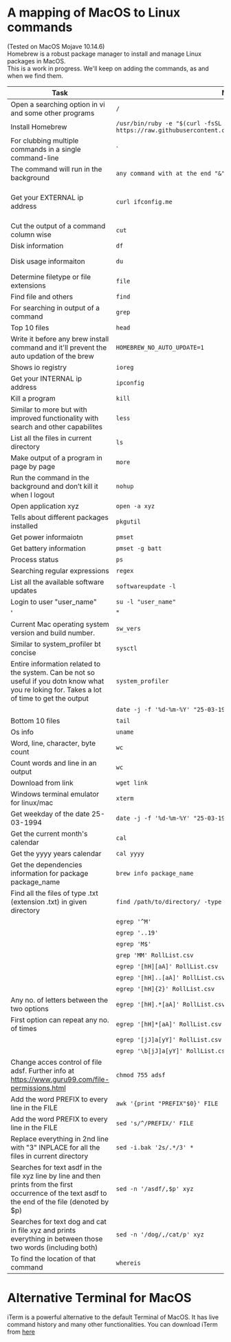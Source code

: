 # A mapping of MacOS to Linux commands
(Tested on MacOS Mojave 10.14.6)  
Homebrew is a robust package manager to install and manage Linux packages in MacOS.  
This is a work in progress. We'll keep on adding the commands, as and when we find them.

|Task|	MacOS|	Ubuntu/Linux|
|---|---|---|
|Open a searching option in vi and some other programs	|`/`|	same|
|Install Homebrew	|`/usr/bin/ruby -e "$(curl -fsSL https://raw.githubusercontent.com/Homebrew/install/master/install)"`|	same|
|For clubbing multiple commands in a single command-line	|`|`|	same|
|The command will run in the background	|`any command with at the end "&" without the quotes`|	same|
|Get your EXTERNAL ip address	|`curl ifconfig.me`|	dig @resolver4.opendns.com myip.opendns.com +short'|
|Cut the output of a command column wise	|`cut`|	same|
|Disk information	|`df`|	lsblk'|
|Disk usage informaiton	|`du`|	explore the command 'lsblk'|
|Determine filetype or file extensions	|`file`|	same|
|Find file and others	|`find`|	same|
|For searching in output of a command	|`grep`|	same|
|Top 10 files	|`head`|	same|
|Write it before any brew install command and it'll prevent the auto updation of the brew	|`HOMEBREW_NO_AUTO_UPDATE=1`|	not applicable for linux|
|Shows io registry	|`ioreg`|	iostat'|
|Get your INTERNAL ip address	|`ipconfig`|	hostname -I'|
|Kill a program	|`kill`|	same|
|Similar to more but with improved functionality with search and other capabilites	|`less`|	same|
|List all the files in current directory	|`ls`|	same|
|Make output of a program in page by page	|`more`|	same|
|Run the command in the background and don’t kill it when I logout	|`nohup`|	same|
|Open application xyz	|`open -a xyz`|	same|
|Tells about different packages installed	|`pkgutil`|	pacman –Qi bash'|
|Get power informaiotn	|`pmset`|	lshw'|
|Get battery information	|`pmset -g batt`|	inxi'|
|Process status	|`ps`|	same|
|Searching regular expressions	|`regex`|	same|
|List all the available software updates	|`softwareupdate -l`|	sudo apt list --upgradable'|
|Login to user "user_name"	|`su -l "user_name"`|	"su -- username
'|"
|Current Mac operating system version and build number.	|`sw_vers`|	lsb_release -a'|
|Similar to system_profiler bt concise	|`sysctl`|	uname'|
|Entire information related to the system. Can be not so useful if you dotn know what you re loking for. Takes a lot of time to get the output	|`system_profiler`|	check 'lshw' and 'lscpu'|
|	|`date -j -f '%d-%m-%Y' "25-03-1994" +'%A'`|	same|
|Bottom 10 files	|`tail`|	same|
|Os info	|`uname`|	same|
|Word, line, character, byte count	|`wc`|	same|
|Count words and line in an output	|`wc`|	same|
|Download from link	|`wget link`|	same|
|Windows terminal emulator for linux/mac	|`xterm`|	same|
|Get weekday of the date 25-03-1994	|`date -j -f '%d-%m-%Y' "25-03-1994" +'%A'`|	same|
|Get the current month's calendar	|`cal`|	same|
|Get the yyyy years calendar	|`cal yyyy`|	same|
|Get the dependencies information for package package_name	|`brew info package_name`|	apt-cache depends package_name'|
|Find all the files of type .txt (extension .txt) in given directory	|`find /path/to/directory/ -type f -name "*.txt"`|	same|
|	|`egrep '^M'`|	same|
|	|`egrep '..19'`|	same|
|	|`egrep 'M$'`|	same|
|	|`grep 'MM' RollList.csv`|	same|
|	|`egrep '[hH][aA]' RollList.csv`|	same|
|	|`egrep '[hH]..[aA]' RollList.csv`|	same|
|	|`egrep '[hH]{2}' RollList.csv`|	same|
|Any no. of letters between the two options	|`egrep '[hH].*[aA]' RollList.csv`|	same|
|First option can repeat any no. of times	|`egrep '[hH]*[aA]' RollList.csv`|	same|
|	|`egrep '[jJ]a[yY]' RollList.csv `|	same|
|	|`egrep '\b[jJ]a[yY]' RollList.csv `|	same|
|Change acces control of file adsf. Further info at https://www.guru99.com/file-permissions.html	|`chmod 755 adsf`|	same|
|Add the word PREFIX to every line in the FILE	|`awk '{print "PREFIX"$0}' FILE`|	same|
|Add the word PREFIX to every line in the FILE	|`sed 's/^/PREFIX/' FILE`|	same|
|Replace everything in 2nd line with "3" INPLACE for all the files in current directory	|`sed -i.bak '2s/.*/3' *`|	same|
|Searches for text asdf in the file xyz line by line and then prints from the first occurrence of the text asdf to the end of the file (denoted by $p)	|`sed -n '/asdf/,$p' xyz`|	same|
|Searches for text dog and cat in file xyz and prints everything in between those two words (including both)	|`sed -n '/dog/,/cat/p' xyz`|	same|
|To find the location of that command	|`whereis`|	same|

# Alternative Terminal for MacOS  
iTerm is a powerful alternative to the default Terminal of MacOS. It has live command history and many other functionalities.
You can download iTerm from [here](https://iterm2.com/downloads.html)
